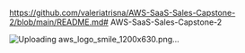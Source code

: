 https://github.com/valeriatrisna/AWS-SaaS-Sales-Capstone-2/blob/main/README.md# AWS-SaaS-Sales-Capstone-2

![Uploading aws_logo_smile_1200x630.png…]()
